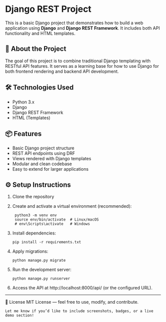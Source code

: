 # Django REST Project

This is a basic Django project that demonstrates how to build a web application using **Django** and **Django REST Framework**. It includes both API functionality and HTML templates.

## 🚀 About the Project

The goal of this project is to combine traditional Django templating with RESTful API features. It serves as a learning base for how to use Django for both frontend rendering and backend API development.

## 🛠 Technologies Used

- Python 3.x  
- Django  
- Django REST Framework  
- HTML (Templates)

## 📦 Features

- Basic Django project structure  
- REST API endpoints using DRF  
- Views rendered with Django templates  
- Modular and clean codebase  
- Easy to extend for larger applications

## ⚙️ Setup Instructions

1. Clone the repository
   
2. Create and activate a virtual environment (recommended): 
   ```
    python3 -m venv env
    source env/bin/activate  # Linux/macOS  
    # env\Scripts\activate   # Windows
   ```
3. Install dependencies:
   ```
   pip install -r requirements.txt
   ```
4. Apply migrations: 
   ```
   python manage.py migrate
   ```
5. Run the development server: 
   ```
   python manage.py runserver
   ```
6. Access the API at http://localhost:8000/api/ (or the configured URL).

---
📜 License
MIT License — feel free to use, modify, and contribute.

```
Let me know if you’d like to include screenshots, badges, or a live demo section!
```
